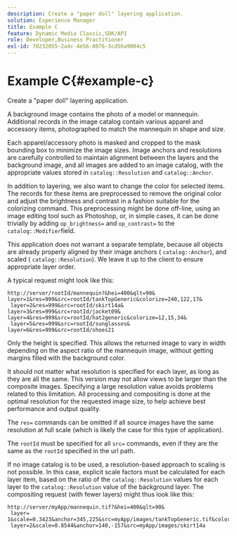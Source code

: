 ```yaml
---
description: Create a "paper doll" layering application.
solution: Experience Manager
title: Example C
feature: Dynamic Media Classic,SDK/API
role: Developer,Business Practitioner
exl-id: 70232055-2a4c-4e56-8076-3cd56a9004c5
---
```

# Example C{#example-c}

Create a "paper doll" layering application.

 A background image contains the photo of a model or mannequin. Additional records in the image catalog contain various apparel and accessory items, photographed to match the mannequin in shape and size.

Each apparel/accessory photo is masked and cropped to the mask bounding box to minimize the image sizes. Image anchors and resolutions are carefully controlled to maintain alignment between the layers and the background image, and all images are added to an image catalog, with the appropriate values stored in `catalog::Resolution` and `catalog::Anchor`.

In addition to layering, we also want to change the color for selected items. The records for these items are preprocessed to remove the original color and adjust the brightness and contrast in a fashion suitable for the colorizing command. This preprocessing might be done off-line, using an image editing tool such as Photoshop, or, in simple cases, it can be done trivially by adding `op_brightness=` and `op_contrast=` to the `catalog::Modifier`field.

This application does not warrant a separate template, because all objects are already properly aligned by their image anchors ( `catalog::Anchor`), and scaled ( `catalog::Resolution`). We leave it up to the client to ensure appropriate layer order.

A typical request might look like this:

```
http://server/rootId/mannequin?&hei=400&qlt=90&
layer=1&res=999&src=rootId/tankTopGeneric&colorize=240,122,17&
 layer=2&res=999&src=rootId/skirt14a&
layer=3&res=999&src=rootId/jacket09&
layer=4&res=999&src=rootId/hat2generic&colorize=12,15,34&
 layer=5&res=999&src=rootId/sunglasses&
layer=6&res=999&src=rootId/shoes21
```

Only the height is specified. This allows the returned image to vary in width depending on the aspect ratio of the mannequin image, without getting margins filled with the background color.

It should not matter what resolution is specified for each layer, as long as they are all the same. This version may not allow views to be larger than the composite images. Specifying a large resolution value avoids problems related to this limitation. All processing and compositing is done at the optimal resolution for the requested image size, to help achieve best performance and output quality.

The `res=` commands can be omitted if all source images have the same resolution at full scale (which is likely the case for this type of application).

The `rootId` must be specified for all `src=` commands, even if they are the same as the `rootId` specified in the url path.

If no image catalog is to be used, a resolution-based approach to scaling is not possible. In this case, explicit scale factors must be calculated for each layer item, based on the ratio of the `catalog::Resolution` values for each layer to the `catalog::Resolution` value of the background layer. The compositing request (with fewer layers) might thus look like this:

```
http://server/myApp/mannequin.tif?&hei=400&qlt=90&
 layer= 1&scale=0.3423&anchor=345,225&src=myApp/images/tankTopGeneric.tif&colorize=240,122,17&
 layer=2&scale=0.8544&anchor=140,-157&src=myApp/images/skirt14a
```
